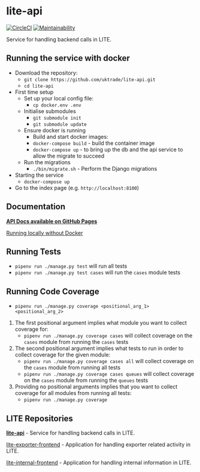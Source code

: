 # lite-api

[![CircleCI](https://circleci.com/gh/uktrade/lite-api.svg?style=svg)](https://circleci.com/gh/uktrade/lite-api)
[![Maintainability](https://api.codeclimate.com/v1/badges/48bf94fd5e0e0abd617c/maintainability)](https://codeclimate.com/github/uktrade/lite-api/maintainability)

Service for handling backend calls in LITE.

## Running the service with docker

* Download the repository:
  * `git clone https://github.com/uktrade/lite-api.git`
  * `cd lite-api`
* First time setup
  * Set up your local config file:
    * `cp docker.env .env`
  * Initialise submodules
    * `git submodule init`
    * `git submodule update`
  * Ensure docker is running
    * Build and start docker images:
    * `docker-compose build` - build the container image
    * `docker-compose up`  - to bring up the db and the api service to allow the migrate to succeed
  * Run the migrations
    * `./bin/migrate.sh` - Perform the Django migrations
* Starting the service
    * `docker-compose up`
* Go to the index page (e.g. `http://localhost:8100`)

## Documentation

**[API Docs available on GitHub Pages](https://uktrade.github.io/lite-api/)**

[Running locally without Docker](docs/without-docker.md)

## Running Tests

- `pipenv run ./manage.py test` will run all tests
- `pipenv run ./manage.py test cases` will run the `cases` module tests

## Running Code Coverage

- `pipenv run ./manage.py coverage <positional_arg_1> <positional_arg_2>`

1. The first positional argument implies what module you want to collect coverage for:
    - `pipenv run ./manage.py coverage cases` will collect coverage on the `cases` module from running the `cases` tests
2. The second positional argument implies what tests to run in order to collect coverage for the given module:
    - `pipenv run ./manage.py coverage cases all` will collect coverage on the `cases` module from running all tests
    - `pipenv run ./manage.py coverage cases queues` will collect coverage on the `cases` module from running the `queues` tests
3. Providing no positional arguments implies that you want to collect coverage for all modules from running all tests:
    - `pipenv run ./manage.py coverage`

## LITE Repositories

**[lite-api](https://github.com/uktrade/lite-api)** - Service for handling backend calls in LITE.

[lite-exporter-frontend](https://github.com/uktrade/lite-exporter-frontend) - Application for handling exporter related activity in LITE.

[lite-internal-frontend](https://github.com/uktrade/lite-internal-frontend) - Application for handling internal information in LITE.
